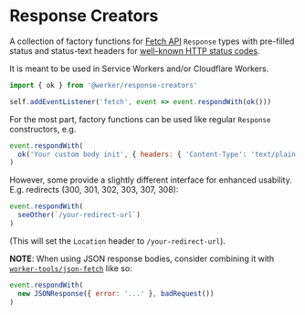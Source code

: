 # Response Creators

A collection of factory functions for [Fetch API](https://developer.mozilla.org/docs/Web/API/Response) `Response` types with pre-filled status and status-text headers for [well-known HTTP status codes](https://developer.mozilla.org/docs/Web/HTTP/Status).

It is meant to be used in Service Workers and/or Cloudflare Workers.

```js
import { ok } from '@werker/response-creators'

self.addEventListener('fetch', event => event.respondWith(ok()))
```

For the most part, factory functions can be used like regular `Response` constructors, e.g. 

```js
event.respondWith(
  ok('Your custom body init', { headers: { 'Content-Type': 'text/plain' } })
)
```

However, some provide a slightly different interface for enhanced usability. E.g. redirects (300, 301, 302, 303, 307, 308):

```js
event.respondWith(
  seeOther(`/your-redirect-url`)
)
```

(This will set the `Location` header to `/your-redirect-url`).

**NOTE**: When using JSON response bodies, consider combining it with [`worker-tools/json-fetch`](https://github.com/worker-tools/json-fetch) like so:

```js
event.respondWith(
  new JSONResponse({ error: '...' }, badRequest())
)
```
